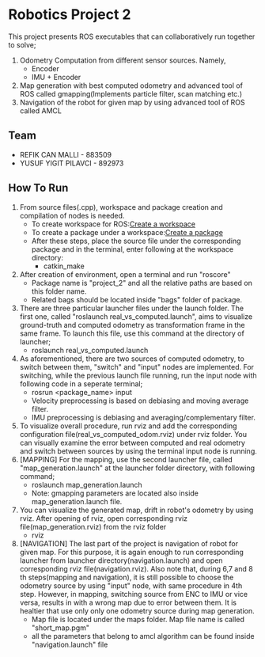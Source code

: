 # Robotics Project 2
This project presents ROS executables that can collaboratively run together to solve;
1. Odometry Computation from different sensor sources. Namely, 
	-  Encoder 
	-  IMU + Encoder
2. Map generation with best computed odometry and advanced tool of ROS called gmapping(Implements particle filter, scan matching etc.)
3. Navigation of the robot for given map by using advanced tool of ROS called AMCL

## Team

- REFIK CAN MALLI - 883509
- YUSUF YIGIT PILAVCI - 892973

## How To Run
1. From source files(.cpp), workspace and package creation and compilation of nodes is needed. 
	- To create workspace for ROS:[Create a workspace](http://wiki.ros.org/catkin/Tutorials/create_a_workspace)
	- To create a package under a workspace:[Create a package](http://wiki.ros.org/ROS/Tutorials/CreatingPackage)
	- After these steps, place the source file under the corresponding package and in the terminal, enter following at the workspace directory:
		- catkin_make
2. After creation of environment, open a terminal and run "roscore"
	- Package name is "project_2" and all the relative paths are based on this folder name.
	- Related bags should be located inside "bags" folder of package.
3. There are three particular launcher files under the launch folder. The first one, called "roslaunch real_vs_computed.launch", aims to visualize ground-truth and computed odometry as transformation frame in the same frame. To launch this file, use this command at the directory of launcher;
	- roslaunch real_vs_computed.launch
4. As aforementioned, there are two sources of computed odometry, to switch between them, "switch" and "input" nodes are implemented. For switching, while the previous launch file running, run the input node with following code in a seperate terminal;
	- rosrun <package_name> input
	- Velocity preprocessing is based on debiasing and moving average filter.
	- IMU preprocessing is debiasing and averaging/complementary filter.
5. To visualize overall procedure, run rviz and add the corresponding configuration file(real_vs_computed_odom.rviz) under rviz folder. You can visually examine the error between computed and real odometry and switch between sources by using the terminal input node is running.
6. [MAPPING] For the mapping, use the second launcher file, called "map_generation.launch" at the launcher folder directory, with following command;
	- roslaunch map_generation.launch
	- Note: gmapping parameters are located also inside map_generation.launch file.
7. You can visualize the generated map, drift in robot's odometry by using rviz. After opening of rviz, open corresponding rviz file(map_generation.rviz) from the rviz folder
	- rviz
8. [NAVIGATION] The last part of the project is navigation of robot for given map. For this purpose, it is again enough to run corresponding launcher from launcher directory(navigation.launch) and open corresponding rviz file(navigation.rviz). Also note that, during 6,7 and 8 th steps(mapping and navigation), it is still possible to choose the odometry source by using "input" node, with same procedure in 4th step. However, in mapping, switching source from ENC to IMU or vice versa, results in with a wrong map due to error between them. It is healtier that use only only one odometry source during map generation.
	- Map file is located under the maps folder. Map file name is called "short_map.pgm"
	- all the parameters that belong to amcl algorithm can be found inside "navigation.launch" file